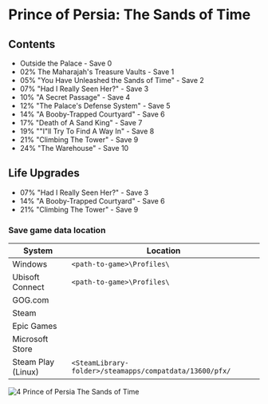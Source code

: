 # Prince of Persia: The Sands of Time

## Contents

 - Outside the Palace - Save 0
 - 02% The Maharajah's Treasure Vaults - Save 1
 - 05% "You Have Unleashed the Sands of Time" - Save 2
 - 07% "Had I Really Seen Her?" - Save 3
 - 10% "A Secret Passage" - Save 4
 - 12% "The Palace's Defense System" - Save 5
 - 14% "A Booby-Trapped Courtyard" - Save 6
 - 17% "Death of A Sand King" - Save 7
 - 19% ""I"ll Try To Find A Way In" - Save 8
 - 21% "Climbing The Tower" - Save 9
 - 24% "The Warehouse" - Save 10

## Life Upgrades
 - 07% "Had I Really Seen Her?" - Save 3
 - 14% "A Booby-Trapped Courtyard" - Save 6
 - 21% "Climbing The Tower" - Save 9

### Save game data location

| System | Location |
| ------ | ------ |
| Windows | ```<path-to-game>\Profiles\``` |
| Ubisoft Connect | ```<path-to-game>\Profiles\``` |
| GOG.com |  |
| Steam |  |
| Epic Games |  |
| Microsoft Store |  |
| Steam Play (Linux) | ```<SteamLibrary-folder>/steamapps/compatdata/13600/pfx/``` |


![4 Prince of Persia The Sands of Time](https://github.com/user-attachments/assets/17148fe6-813d-4c12-aec0-36bba89b29a0)
